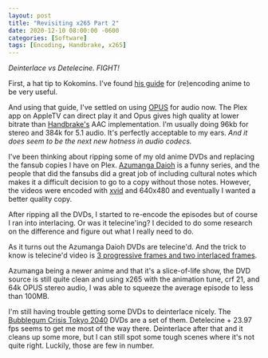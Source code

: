 ```yaml
---
layout: post
title: "Revisiting x265 Part 2"
date: 2020-12-10 08:00:00 -0600
categories: [Software]
tags: [Encoding, Handbrake, x265]
---
```


*Deinterlace vs Detelecine. FIGHT!*

First, a hat tip to Kokomins. I've found [his guide](https://kokomins.wordpress.com/2019/10/10/anime-encoding-guide-for-x265-and-why-to-never-use-flac/) for (re)encoding anime to be very useful.

And using that guide, I've settled on using [OPUS](https://infogalactic.com/info/Opus_(audio_format)) for audio now. The Plex app on AppleTV can direct play it and Opus gives high quality at lower bitrate than [Handbrake's](https://handbrake.fr/) AAC implementation. I'm usually doing 96kb for stereo and 384k for 5.1 audio. It's perfectly acceptable to my ears. *And it does seem to be the next new hotness in audio codecs.*

I've been thinking about ripping some of my old anime DVDs and replacing the fansub copies I have on Plex. [Azumanga Daioh](https://www.imdb.com/title/tt0339955/) is a funny series, and the people that did the fansubs did a great job of including cultural notes which makes it a difficult decision to go to a copy without those notes. However, the videos were encoded with [xvid](https://infogalactic.com/info/Xvid) and 640x480 and eventually I wanted a better quality copy.

After ripping all the DVDs, I started to re-encode the episodes but of course I ran into interlacing. Or was it telecine'ing? I decided to do some research on the difference and figure out what I really need to do.

As it turns out the Azumanga Daioh DVDs are telecine'd. And the trick to know is telecine'd video is [3 progressive frames and two interlaced frames](https://forum.videohelp.com/threads/226467-to-interlace-or-deinterlace-that-is-the-question#post1324797).

Azumanga being a newer anime and that it's a slice-of-life show, the DVD source is still quite clean and using x265 with the animation tune, crf 21, and 64k OPUS stereo audio, I was able to squeeze the average episode to less than 100MB.

I'm still having trouble getting some DVDs to deinterlace nicely. The [Bubblegum Crisis Tokyo 2040](https://www.imdb.com/title/tt0175385/) DVDs are a set of them. Detelecine + 23.97 fps seems to get me most of the way there. Deinterlace after that and it cleans up some more, but I can still spot some tough scenes where it's not quite right. Luckily, those are few in number.
